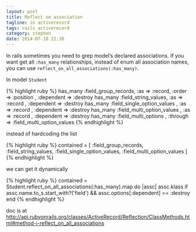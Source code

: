 ```yaml
---
layout: post
title: Reflect on association
tagline: in activerecord
tags: rails activerecord
category: stephen
date: 2014-07-10 22:30
---
```

In rails sometimes you need to grep model’s declared associations. If you want get all `:has_many` relationships, instead of enum all association names, you can use `reflect_on_all_associations(:has_many)`.

In model `Student`

{% highlight ruby %}
has_many :field_group_records, :as => :record, :order => :position , :dependent => :destroy
has_many :field_string_values, :as => :record , :dependent => :destroy
has_many :field_single_option_values , :as => :record , :dependent => :destroy
has_many :field_multi_option_values , :as => :record , :dependent => :destroy
has_many :field_multi_options , :through => :field_multi_option_values
{% endhighlight %}

instead of hardcoding the list

{% highlight ruby %}
contained = [ :field_group_records,
              :field_string_values,
              :field_single_option_values,
              :field_multi_option_values
            ]
{% endhighlight %}

we can get it dynamically

{% highlight ruby %}
contained = Student.reflect_on_all_associations(:has_many).map do |assc|
  assc.klass if assc.name.to_s.start_with?('field') && assc.options[:dependent] == :destroy
end
{% endhighlight %}

doc is at
<http://api.rubyonrails.org/classes/ActiveRecord/Reflection/ClassMethods.html#method-i-reflect_on_all_associations>
